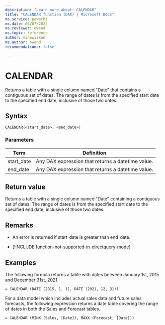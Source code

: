 ```yaml
---
description: "Learn more about: CALENDAR"
title: "CALENDAR function (DAX) | Microsoft Docs"
ms.service: powerbi 
ms.date: 06/07/2022
ms.reviewer: owend
ms.topic: reference
author: minewiskan
ms.author: owend 
recommendations: false

---
```

# CALENDAR
  
Returns a table with a single column named "Date" that contains a contiguous set of dates. The range of dates is from the specified start date to the specified end date, inclusive of those two dates.  
  
## Syntax  
  
```dax
CALENDAR(<start_date>, <end_date>)  
```
  
### Parameters  
  
|Term|Definition|  
|--------|--------------|  
|start_date|Any DAX expression that returns a datetime value.|  
|end_date|Any DAX expression that returns a datetime value.|  
  
## Return value

Returns a table with a single column named "Date" containing a contiguous set of dates. The range of dates is from the specified start date to the specified end date, inclusive of those two dates.  
  
## Remarks

- An error is returned if start_date is greater than end_date.  

- [!INCLUDE [function-not-supported-in-directquery-mode](includes/function-not-supported-in-directquery-mode.md)]
  
## Examples

The following formula returns a table with dates between January 1st, 2015 and December 31st, 2021.  
  
```dax
= CALENDAR (DATE (2015, 1, 1), DATE (2021, 12, 31))
```
  
For a data model which includes actual sales data and future sales forecasts, the following expression returns a date table covering the range of dates in both the Sales and Forecast tables.  
  
```dax
= CALENDAR (MINX (Sales, [Date]), MAXX (Forecast, [Date]))
```  

